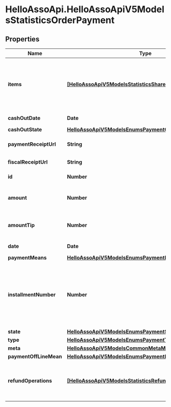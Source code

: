 # HelloAssoApi.HelloAssoApiV5ModelsStatisticsOrderPayment

## Properties

Name | Type | Description | Notes
------------ | ------------- | ------------- | -------------
**items** | [**[HelloAssoApiV5ModelsStatisticsShareItem]**](HelloAssoApiV5ModelsStatisticsShareItem.md) | Items linked to this payment and each share between the item and the payment | [optional] 
**cashOutDate** | **Date** | The date of the cash out | [optional] 
**cashOutState** | [**HelloAssoApiV5ModelsEnumsPaymentCashOutState**](HelloAssoApiV5ModelsEnumsPaymentCashOutState.md) |  | [optional] 
**paymentReceiptUrl** | **String** | The Payment Receipt Url | [optional] 
**fiscalReceiptUrl** | **String** | The Fiscal Receipt Url | [optional] 
**id** | **Number** | The ID of the payment | [optional] 
**amount** | **Number** | Total Amount of the payment (in cents) | [optional] 
**amountTip** | **Number** | Tip Amount of the payment (in cents) | [optional] 
**date** | **Date** | Date of the payment | [optional] 
**paymentMeans** | [**HelloAssoApiV5ModelsEnumsPaymentMeans**](HelloAssoApiV5ModelsEnumsPaymentMeans.md) |  | [optional] 
**installmentNumber** | **Number** | Indicates the payment number (useful in the case of an order comprising payments with installments) | [optional] 
**state** | [**HelloAssoApiV5ModelsEnumsPaymentState**](HelloAssoApiV5ModelsEnumsPaymentState.md) |  | [optional] 
**type** | [**HelloAssoApiV5ModelsEnumsPaymentType**](HelloAssoApiV5ModelsEnumsPaymentType.md) |  | [optional] 
**meta** | [**HelloAssoApiV5ModelsCommonMetaModel**](HelloAssoApiV5ModelsCommonMetaModel.md) |  | [optional] 
**paymentOffLineMean** | [**HelloAssoApiV5ModelsEnumsPaymentMeans**](HelloAssoApiV5ModelsEnumsPaymentMeans.md) |  | [optional] 
**refundOperations** | [**[HelloAssoApiV5ModelsStatisticsRefundOperationLightModel]**](HelloAssoApiV5ModelsStatisticsRefundOperationLightModel.md) | The refund operations information for the specific payment. | [optional] 



